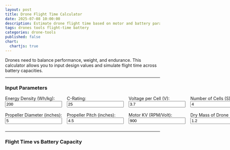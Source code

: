 ```yaml
---
layout: post
title: Drone Flight Time Calculator
date: 2025-07-08 10:00:00
description: Estimate drone flight time based on motor and battery parameters
tags: drones tools flight-time battery
categories: drone-tools
published: false
chart:
  chartjs: true
---
```


Drones need to balance performance, weight, and endurance. This calculator allows you to input design values and simulate flight time across battery capacities.

---

### Input Parameters


<form id="droneForm">
<style>
  .grid-container {
    display: grid;
    grid-template-columns: repeat(4, 1fr);
    gap: 16px;
    margin-bottom: 24px;
  }

  .grid-item {
    display: flex;
    flex-direction: column;
  }

  .grid-item label {
    font-weight: 600;
    margin-bottom: 4px;
  }

  input[type=number] {
    padding: 6px;
    border: 1px solid #ccc;
    border-radius: 4px;
  }
</style>

<div class="grid-container">
  <div class="grid-item">
    <label>Energy Density (Wh/kg):</label>
    <input type="number" id="energy_density" value="200" step="10" oninput="plotFlightTime()">
  </div>
  <div class="grid-item">
    <label>C-Rating:</label>
    <input type="number" id="c_rating" value="25" step="1" oninput="plotFlightTime()">
  </div>
  <div class="grid-item">
    <label>Voltage per Cell (V):</label>
    <input type="number" id="v_per_cell" value="3.7" step="0.1" oninput="plotFlightTime()">
  </div>
  <div class="grid-item">
    <label>Number of Cells (S):</label>
    <input type="number" id="num_cells" value="4" step="1" oninput="plotFlightTime()">
  </div>
  <div class="grid-item">
    <label>Propeller Diameter (inches):</label>
    <input type="number" id="prop_diam" value="5" step="0.1" oninput="plotFlightTime()">
  </div>
  <div class="grid-item">
    <label>Propeller Pitch (inches):</label>
    <input type="number" id="prop_pitch" value="4.5" step="0.1" oninput="plotFlightTime()">
  </div>
  <div class="grid-item">
    <label>Motor KV (RPM/Volt):</label>
    <input type="number" id="kv" value="900" step="10" oninput="plotFlightTime()">
  </div>
  <div class="grid-item">
    <label>Dry Mass of Drone (kg):</label>
    <input type="number" id="dry_mass" value="1.2" step="0.1" oninput="plotFlightTime()">
  </div>
</div>
</form>

---

### Flight Time vs Battery Capacity

<canvas id="flightChart" width="600" height="400"></canvas>

<script>
function estimateThrustPerMotor(kv, voltage, prop_diam, prop_pitch) {
  const rpm = kv * voltage;
  const diameter_mm = prop_diam * 25.4;
  const thrust = 4e-15 * Math.pow(rpm, 2) * Math.pow(diameter_mm, 4.3) * Math.pow(prop_pitch, -1.3);
  return thrust / 9.81;
}

function plotFlightTime() {
  const energyDensity = parseFloat(document.getElementById("energy_density").value);
  const cRating = parseFloat(document.getElementById("c_rating").value);
  const voltagePerCell = parseFloat(document.getElementById("v_per_cell").value);
  const numCells = parseInt(document.getElementById("num_cells").value);
  const propDiam = parseFloat(document.getElementById("prop_diam").value);
  const propPitch = parseFloat(document.getElementById("prop_pitch").value);
  const kv = parseFloat(document.getElementById("kv").value);
  const dryMass = parseFloat(document.getElementById("dry_mass").value);

  const totalVoltage = voltagePerCell * numCells;
  const thrustPerMotor = estimateThrustPerMotor(kv, totalVoltage, propDiam, propPitch);
  const totalThrust = thrustPerMotor * 4;

  const batteryCapacities = [...Array(50).keys()].map(i => (i + 5) * 100);
  const flightTimes = [];

  batteryCapacities.forEach(capacity => {
    const energyWh = (capacity / 1000) * totalVoltage;
    const batteryMass = energyWh / energyDensity;
    const totalMass = dryMass + batteryMass;

    const powerPerKg = 150;
    const totalPower = totalMass * powerPerKg;
    const timeHours = energyWh / totalPower;
    const timeMinutes = timeHours * 60;

    flightTimes.push(timeMinutes);
  });

  const ctx = document.getElementById('flightChart').getContext('2d');
  if (window.flightChartInstance) window.flightChartInstance.destroy();

  window.flightChartInstance = new Chart(ctx, {
    type: 'line',
    data: {
      labels: batteryCapacities,
      datasets: [{
        label: 'Flight Time (minutes)',
        data: flightTimes,
        borderColor: 'rgba(0, 123, 255, 1)',
        backgroundColor: 'rgba(0, 123, 255, 0.1)',
        fill: true,
        tension: 0.3
      }]
    },
    options: {
      responsive: true,
      plugins: {
        legend: { position: 'top' },
        title: { display: true, text: 'Flight Time vs Battery Capacity' }
      },
      scales: {
        x: { title: { display: true, text: 'Battery Capacity (mAh)' } },
        y: { title: { display: true, text: 'Flight Time (minutes)' }, min: 0 }
      }
    }
  });
}

// Plot immediately on page load
document.addEventListener("DOMContentLoaded", plotFlightTime);
</script>



